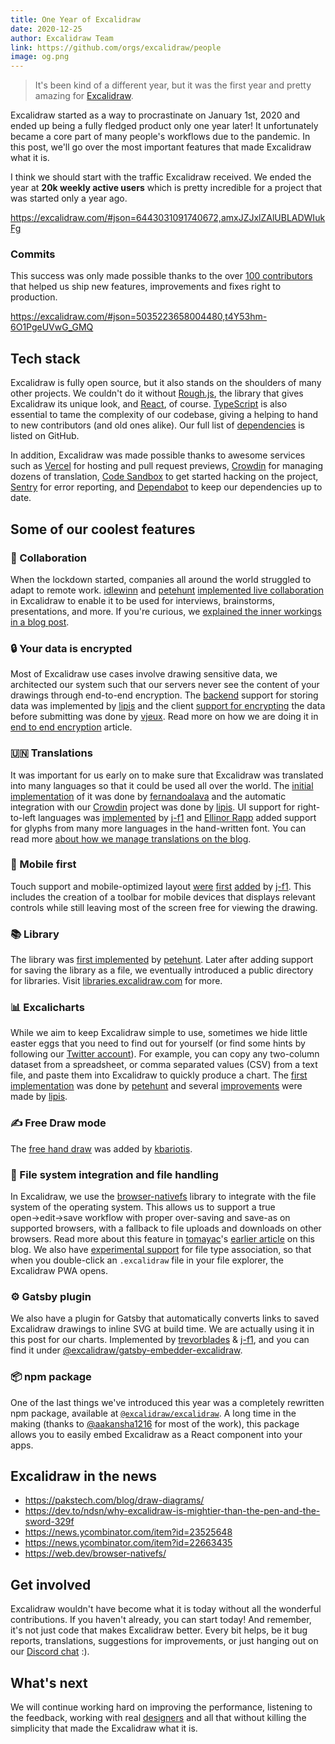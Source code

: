 ```yaml
---
title: One Year of Excalidraw
date: 2020-12-25
author: Excalidraw Team
link: https://github.com/orgs/excalidraw/people
image: og.png
---
```


> It's been kind of a different year, but it was the first year and pretty amazing for [Excalidraw](https://excalidraw.com).

<!-- end -->

Excalidraw started as a way to procrastinate on January 1st, 2020 and ended up being a fully fledged product only one year later! It unfortunately became a core part of many people's workflows due to the pandemic. In this post, we'll go over the most important features that made Excalidraw what it is.

I think we should start with the traffic Excalidraw received. We ended the year at **20k weekly active users** which is pretty incredible for a project that was started only a year ago.

https://excalidraw.com/#json=6443031091740672,amxJZJxlZAlUBLADWIukFg

### Commits

This success was only made possible thanks to the over [100 contributors](https://github.com/excalidraw/excalidraw/graphs/contributors) that helped us ship new features, improvements and fixes right to production.

https://excalidraw.com/#json=5035223658004480,t4Y53hm-6O1PgeUVwG_GMQ

## Tech stack

Excalidraw is fully open source, but it also stands on the shoulders of many other projects. We couldn't do it without [Rough.js](https://github.com/rough-stuff/rough), the library that gives Excalidraw its unique look, and [React](https://github.com/facebook/react), of course. [TypeScript](https://github.com/microsoft/TypeScript) is also essential to tame the complexity of our codebase, giving a helping to hand to new contributors (and old ones alike). Our full list of [dependencies](https://github.com/excalidraw/excalidraw/network/dependencies) is listed on GitHub.

In addition, Excalidraw was made possible thanks to awesome services such as [Vercel](https://vercel.com/) for hosting and pull request previews, [Crowdin](https://crowdin.com/project/excalidraw) for managing dozens of translation, [Code Sandbox](https://codesandbox.io/) to get started hacking on the project, [Sentry](https://sentry.io/) for error reporting, and [Dependabot](https://github.blog/2020-06-01-keep-all-your-packages-up-to-date-with-dependabot/) to keep our dependencies up to date.

## Some of our coolest features

### 🤝 Collaboration

When the lockdown started, companies all around the world struggled to adapt to remote work. [idlewinn](https://github.com/idlewinn) and [petehunt](https://github.com/petehunt) [implemented live collaboration](https://github.com/excalidraw/excalidraw/pull/879) in Excalidraw to enable it to be used for interviews, brainstorms, presentations, and more. If you're curious, we [explained the inner workings in a blog post](/building-excalidraw-p2p-collaboration-feature/).

### 🔒 Your data is encrypted

Most of Excalidraw use cases involve drawing sensitive data, we architected our system such that our servers never see the content of your drawings through end-to-end encryption. The [backend](https://github.com/excalidraw/excalidraw-json) support for storing data was implemented by [lipis](https://github.com/lipis) and the client [support for encrypting](https://github.com/excalidraw/excalidraw/pull/642) the data before submitting was done by [vjeux](https://github.com/vjeux). Read more on how we are doing it in [end to end encryption](/end-to-end-encryption/) article.

### 🇺🇳 Translations

It was important for us early on to make sure that Excalidraw was translated into many languages so that it could be used all over the world. The [initial implementation](https://github.com/excalidraw/excalidraw/pull/638) of it was done by [fernandoalava](https://github.com/fernandoalava) and the automatic integration with our [Crowdin](https://crowdin.com/project/excalidraw) project was done by [lipis](https://github.com/lipis). UI support for right-to-left languages was [implemented](https://github.com/excalidraw/excalidraw/pull/1154) by [j-f1](https://github.com/j-f1) and [Ellinor Rapp](https://www.myfonts.com/newsletters/cc/200712.html) added support for glyphs from many more languages in the hand-written font. You can read more [about how we manage translations on the blog](/enabling-translations/).

### 📱 Mobile first

Touch support and mobile-optimized layout [were](https://github.com/excalidraw/excalidraw/pull/787) [first](https://github.com/excalidraw/excalidraw/pull/788) [added](https://github.com/excalidraw/excalidraw/pull/790) by [j-f1](https://github.com/j-f1). This includes the creation of a toolbar for mobile devices that displays relevant controls while still leaving most of the screen free for viewing the drawing.

### 📚 Library

The library was [first implemented](https://github.com/excalidraw/excalidraw/pull/1787) by [petehunt](https://github.com/petehunt). Later after adding support for saving the library as a file, we eventually introduced a public directory for libraries. Visit [libraries.excalidraw.com](https://libraries.excalidraw.com) for more.

### 📊 Excalicharts

While we aim to keep Excalidraw simple to use, sometimes we hide little easter eggs that you need to find out for yourself (or find some hints by following our [Twitter account](https://twitter.com/excalidraw)). For example, you can copy any two-column dataset from a spreadsheet, or comma separated values (CSV) from a text file, and paste them into Excalidraw to quickly produce a chart. The [first implementation](https://github.com/excalidraw/excalidraw/pull/1723) was done by [petehunt](https://github.com/petehunt) and several [improvements](https://github.com/excalidraw/excalidraw/pull/2495) were made by [lipis](https://github.com/lipis).

### ✍️ Free Draw mode

The [free hand draw](https://github.com/excalidraw/excalidraw/pull/1570) was added by [kbariotis](https://github.com/kbariotis).

### 💾 File system integration and file handling

In Excalidraw, we use the [browser-nativefs](https://github.com/GoogleChromeLabs/browser-nativefs) library to integrate with the file system of the operating system. This allows us to support a true open→edit→save workflow with proper over-saving and save-as on supported browsers, with a fallback to file uploads and downloads on other browsers. Read more about this feature in [tomayac](https://github.com/tomayac)'s [earlier article](/browser-nativefs/) on this blog. We also have [experimental support](https://web.dev/file-handling/#demo) for file type association, so that when you double-click an `.excalidraw` file in your file explorer, the Excalidraw PWA opens.

### ⚙️ Gatsby plugin

We also have a plugin for Gatsby that automatically converts links to saved Excalidraw drawings to inline SVG at build time. We are actually using it in this post for our charts. Implemented by [trevorblades](https://github.com/trevorblades) & [j-f1](https://github.com/j-f1), and you can find it under [@excalidraw/gatsby-embedder-excalidraw](https://github.com/excalidraw/gatsby-embedder-excalidraw).

### 📦 npm package

One of the last things we've introduced this year was a completely rewritten npm package, available at [`@excalidraw/excalidraw`](https://www.npmjs.com/package/@excalidraw/excalidraw). A long time in the making (thanks to [@aakansha1216](https://twitter.com/aakansha1216) for most of the work), this package allows you to easily embed Excalidraw as a React component into your apps.

## Excalidraw in the news

- https://pakstech.com/blog/draw-diagrams/
- https://dev.to/ndsn/why-excalidraw-is-mightier-than-the-pen-and-the-sword-329f
- https://news.ycombinator.com/item?id=23525648
- https://news.ycombinator.com/item?id=22663435
- https://web.dev/browser-nativefs/

## Get involved

Excalidraw wouldn't have become what it is today without all the wonderful contributions. If you haven't already, you can start today! And remember, it's not just code that makes Excalidraw better. Every bit helps, be it bug reports, translations, suggestions for improvements, or just hanging out on our [Discord chat](https://discord.com/invite/UexuTaE) :).

## What's next

We will continue working hard on improving the performance, listening to the feedback, working with real [designers](https://github.com/excalidraw/excalidraw/issues/2506) and all that without killing the simplicity that made the Excalidraw what it is.
